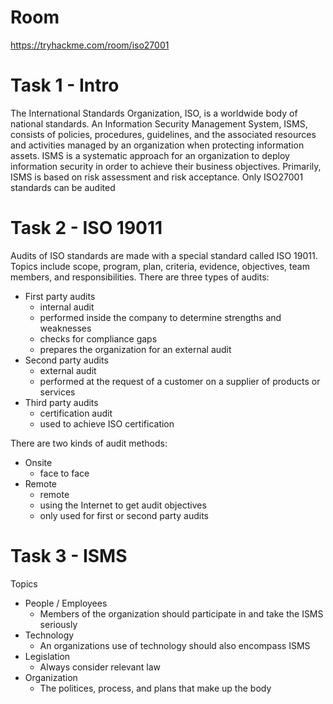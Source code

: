 # Room
https://tryhackme.com/room/iso27001

# Task 1 - Intro
The International Standards Organization, ISO, is a worldwide body of national standards.  An Information Security Management System, ISMS, consists of policies, procedures, guidelines, and the associated resources and activities managed by an organization when protecting information assets.  ISMS is a systematic approach for an organization to deploy information security in order to achieve their business objectives.  Primarily, ISMS is based on risk assessment and risk acceptance.  Only ISO27001 standards can be audited

# Task 2 - ISO 19011
Audits of ISO standards are made with a special standard called ISO 19011.  Topics include scope, program, plan, criteria, evidence, objectives, team members, and responsibilities.  There are three types of audits:

* First party audits
  * internal audit
  * performed inside the company to determine strengths and weaknesses
  * checks for compliance gaps
  * prepares the organization for an external audit
* Second party audits
  * external audit
  * performed at the request of a customer on a supplier of products or services
* Third party audits
  * certification audit
  * used to achieve ISO certification

There are two kinds of audit methods:
* Onsite
  * face to face
* Remote
  * remote
  * using the Internet to get audit objectives
  * only used for first or second party audits

# Task 3 - ISMS
Topics
* People / Employees
  * Members of the organization should participate in and take the ISMS seriously
* Technology  
  * An organizations use of technology should also encompass ISMS
* Legislation
  * Always consider relevant law
* Organization
  * The politices, process, and plans that make up the body

